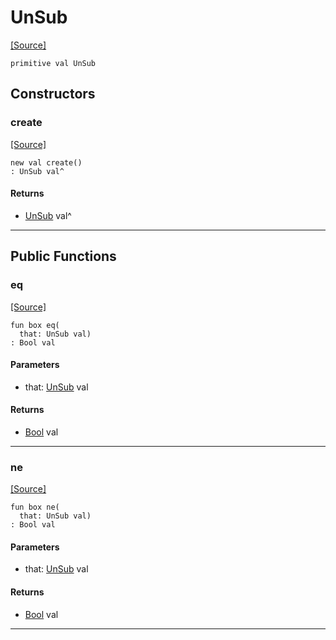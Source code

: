 # UnSub
<span class="source-link">[[Source]](src/mqtt-primitives/commands.md#L-0-3)</span>
```pony
primitive val UnSub
```

## Constructors

### create
<span class="source-link">[[Source]](src/mqtt-primitives/commands.md#L-0-3)</span>


```pony
new val create()
: UnSub val^
```

#### Returns

* [UnSub](mqtt-primitives-UnSub.md) val^

---

## Public Functions

### eq
<span class="source-link">[[Source]](src/mqtt-primitives/commands.md#L-0-5)</span>


```pony
fun box eq(
  that: UnSub val)
: Bool val
```
#### Parameters

*   that: [UnSub](mqtt-primitives-UnSub.md) val

#### Returns

* [Bool](builtin-Bool.md) val

---

### ne
<span class="source-link">[[Source]](src/mqtt-primitives/commands.md#L-0-5)</span>


```pony
fun box ne(
  that: UnSub val)
: Bool val
```
#### Parameters

*   that: [UnSub](mqtt-primitives-UnSub.md) val

#### Returns

* [Bool](builtin-Bool.md) val

---

